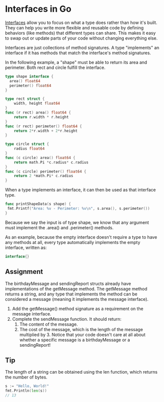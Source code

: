 # Interfaces in Go

[Interfaces](https://go.dev/tour/methods/9) allow you to focus on what a type does rather than how it's built. They can help you write more flexible and reusable code by defining behaviors (like methods) that different types can share. This makes it easy to swap out or update parts of your code without changing everything else.

Interfaces are just collections of method signatures. A type "implements" an interface if it has methods that match the interface's method signatures.

In the following example, a "shape" must be able to return its area and perimeter. Both rect and circle fulfill the interface.

```Go
type shape interface {
  area() float64
  perimeter() float64
}

type rect struct {
    width, height float64
}
func (r rect) area() float64 {
    return r.width * r.height
}
func (r rect) perimeter() float64 {
    return 2*r.width + 2*r.height
}

type circle struct {
    radius float64
}
func (c circle) area() float64 {
    return math.Pi *c.radius* c.radius
}
func (c circle) perimeter() float64 {
    return 2 *math.Pi* c.radius
}
```

When a type implements an interface, it can then be used as that interface type.

```Go
func printShapeData(s shape) {
 fmt.Printf("Area: %v - Perimeter: %v\n", s.area(), s.perimeter())
}
```

Because we say the input is of type shape, we know that any argument must implement the .area() and .perimeter() methods.

As an example, because the empty interface doesn't require a type to have any methods at all, every type automatically implements the empty interface, written as:

```Go
interface{}
```

## Assignment

The birthdayMessage and sendingReport structs already have implementations of the getMessage method. The getMessage method returns a string, and any type that implements the method can be considered a message (meaning it implements the message interface).

1. Add the getMessage() method signature as a requirement on the message interface.
2. Complete the sendMessage function. It should return:
    1. The content of the message.
    2. The cost of the message, which is the length of the message multiplied by 3.
Notice that your code doesn't care at all about whether a specific message is a birthdayMessage or a sendingReport!

## Tip

The length of a string can be obtained using the len function, which returns the number of bytes.

```Go
s := "Hello, World!"
fmt.Println(len(s))
// 13
```
